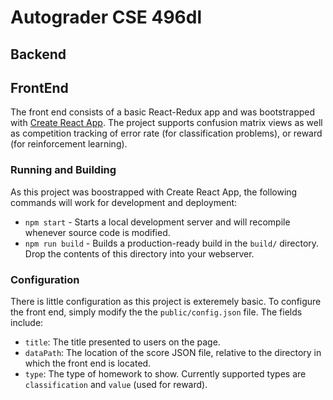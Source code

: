 # Autograder CSE 496dl


## Backend



## FrontEnd

The front end consists of a basic React-Redux app and was bootstrapped
with [Create React App](https://github.com/facebook/create-react-app).
The project supports confusion matrix views as well as competition
tracking of error rate (for classification problems), or reward (for
reinforcement learning).

### Running and Building

As this project was boostrapped with Create React App, the following
commands will work for development and deployment:

* `npm start` - Starts a local development server and will recompile
  whenever source code is modified.
* `npm run build` - Builds a production-ready build in the `build/`
  directory. Drop the contents of this directory into your webserver.


### Configuration

There is little configuration as this project is exteremely basic. To
configure the front end, simply modify the the `public/config.json`
file. The fields include:

* `title`: The title presented to users on the page.
* `dataPath`: The location of the score JSON file, relative to the
  directory in which the front end is located.
* `type`: The type of homework to show. Currently supported types are
  `classification` and `value` (used for reward).
